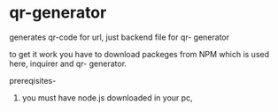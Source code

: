 # qr-generator
generates qr-code for url, just  backend file for qr- generator

to get it work you have to download packeges from NPM which is used here, inquirer and qr- generator.

prereqisites-
1) you must have node.js downloaded in your pc,
